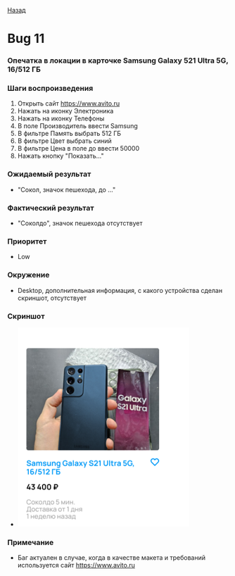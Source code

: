 [Назад](../BUGS.md)

# Bug 11

### Опечатка в локации в карточке Samsung Galaxy 521 Ultra 5G, 16/512 ГБ  

### Шаги воспроизведения

1. Открыть сайт https://www.avito.ru  
2. Нажать на иконку Электроника  
3. Нажать на иконку Телефоны  
4. В поле Производитель ввести Samsung    
5. В фильтре Память выбрать 512 ГБ  
6. В фильтре Цвет выбрать синий  
7. В фильтре Цена в поле до ввести 50000    
8. Нажать кнопку "Показать..."  

### Ожидаемый результат
* "Сокол, значок пешехода, до ..."   

### Фактический результат
* "Соколдо", значок пешехода отсутствует  

### Приоритет
* Low

### Окружение
*  Desktop, дополнительная информация, с какого устройства сделан скриншот, отсутствует   
### Скриншот
* ![bug-11](images/bug-11.png)   
### Примечание
*  Баг актуален в случае, когда в качестве макета и требований используется сайт https://www.avito.ru  